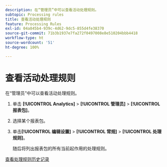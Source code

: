 ```yaml
---
description: 在“管理员”中可以查看活动处理规则。
subtopic: Processing rules
title: 查看活动处理规则
feature: Processing Rules
exl-id: 04a845b4-939c-4d62-9dc5-855d4fe38370
source-git-commit: 71b3b1937e7fa272f0497008e8e510204bbb4418
workflow-type: ht
source-wordcount: '51'
ht-degree: 100%

---
```


# 查看活动处理规则

在“管理员”中可以查看活动处理规则。

1. 单击 **[!UICONTROL Analytics]** > **[!UICONTROL 管理员]** > **[!UICONTROL 报表包]**。
1. 选择某个报表包。
1. 单击&#x200B;**[!UICONTROL 编辑设置]** > **[!UICONTROL 常规]** > **[!UICONTROL 处理规则]**。

   随后将列出报表包的所有当前起作用的处理规则。

[查看处理规则历史记录](/help/admin/admin/c-processing-rules/c-processing-rules-configuration/t-processing-rule-view-history.md)
